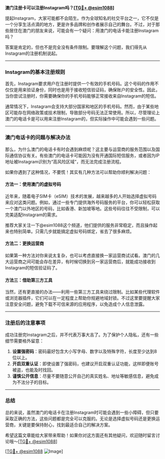 **澳门注册卡可以注册Instagram吗？[[TG💪+ @esim1088](https://t.me/s/esim1088)]**

提起Instagram，大家可能都不会陌生。作为全球知名的社交平台之一，它不仅是一个分享生活点滴的地方，更是许多品牌和创作者展示自己的舞台。不过，对于那些居住在澳门的朋友来说，可能会有一个疑问：用澳门的电话卡能注册Instagram吗？

答案是肯定的，但也不是完全没有条件限制。要理解这个问题，我们得先从Instagram的注册机制说起。

---

### Instagram的基本注册规则

首先，Instagram要求用户在注册时提供一个有效的手机号码。这个号码的作用不仅仅是用来验证身份，同时也是用于接收短信验证码，确保账户的安全性。因此，当你尝试注册时，你需要确保你的手机号码能够正常接收来自Instagram的短信。

通常情况下，Instagram会支持大部分国家和地区的手机号码。然而，由于某些地区可能存在网络政策或技术限制，导致部分号码无法正常使用。所以，尽管理论上澳门的电话卡是可以用来注册Instagram的，但实际操作中可能会遇到一些问题。

---

### 澳门电话卡的问题与解决办法

那么，为什么澳门的电话卡有时会遇到麻烦呢？这主要与运营商的服务范围以及国际通信协议有关。有些澳门的电话卡可能因为没有开通国际短信服务，或者因为IP地址被Instagram识别为“高风险区域”，而无法完成注册流程。

如果你遇到了这种情况，不要慌！其实有几种方法可以帮助你顺利解决问题：

#### 方法一：使用澳门的虚拟号码
近年来，随着电子SIM卡（eSIM）技术的发展，越来越多的人开始选择虚拟号码来应对这类问题。例如，通过一些专门提供海外号码服务的平台，你可以轻松获取一个澳门以外地区的号码，比如香港、新加坡等地。这些号码往往不受限制，可以完美适配Instagram的需求。

推荐大家关注一下@esim1088这个频道，他们提供的服务非常稳定，而且操作起来也特别简单。只需几步就能搞定虚拟号码绑定，省去了很多麻烦。

#### 方法二：更换运营商
如果第一种方法对你来说太复杂，也可以考虑直接换一家运营商试试看。澳门的几大运营商之间可能会存在差异，有时候切换到另一家运营商后，就能成功接收到Instagram的短信验证码了。

#### 方法三：借助第三方工具
当然，还有更直接的办法——利用一些第三方工具来绕过限制。比如某些代理软件或浏览器插件，它们可以在一定程度上帮助你规避地域封锁。不过这里要提醒大家注意安全问题，避免下载不可信来源的应用程序，以免造成个人信息泄露。

---

### 注册后的注意事项

成功注册完Instagram之后，并不代表万事大吉了。为了保护个人隐私，还有一些细节需要格外留意：

1. **设置强密码**：密码最好包含大小写字母、数字以及特殊字符，长度至少达到8位以上。
2. **开启双重认证**：即使设置了强密码，也建议开启双重认证功能，这样即便账号被盗，也能及时找回。
3. **谨慎公开信息**：尽量不要随意公开自己的真实姓名、地址等敏感信息，避免成为不法分子的目标。

---

### 总结

总的来说，虽然澳门的电话卡在注册Instagram时可能会遇到一些小障碍，但只要采取正确的方法，这些问题都是完全可以克服的。无论是选择虚拟号码还是更换运营商，关键是要保持耐心，找到最适合自己的解决方案。

希望这篇文章能给大家带来帮助！如果你对这方面还有其他疑问，欢迎随时留言讨论哦～[[TG💪+ @esim1088](https://t.me/s/esim1088)]

[[TG💪+ @esim1088](https://t.me/s/esim1088) ![Image](https://i.postimg.cc/4NQfJmqS/Snipaste-2025-05-13-00-14-12.png)]